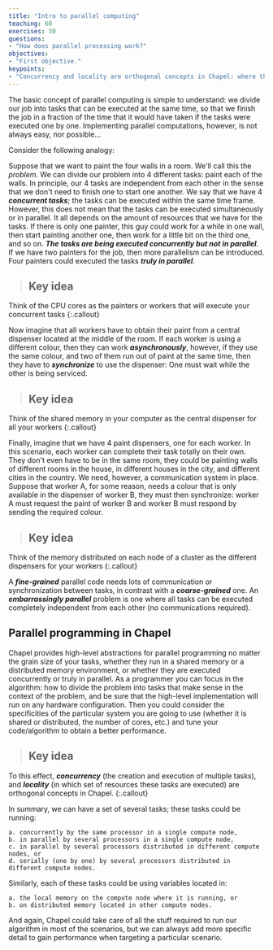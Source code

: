 ```yaml
---
title: "Intro to parallel computing"
teaching: 60
exercises: 30
questions:
- "How does parallel processing work?"
objectives:
- "First objective."
keypoints:
- "Concurrency and locality are orthogonal concepts in Chapel: where the tasks are running may not be indicative of when they run, and you can control both in Chapel."
---
```


The basic concept of parallel computing is simple to understand: we divide our job into tasks that can be executed at the same time, so that we finish the job in a fraction of the time that it would have taken if the tasks were executed one by one.  Implementing parallel computations, however, is not always easy, nor possible...

Consider the following analogy:

Suppose that we want to paint the four walls in a room. We'll call this the *problem*. We can divide our problem into 4 different tasks: paint each of the walls. In principle, our 4 tasks are independent from each other in the sense that we don't need to finish one to start one another. We say that we have 4 **_concurrent tasks_**; the tasks can be executed within the same time frame. However, this does not mean that the tasks can be executed simultaneously or in parallel. It all depends on the amount of resources that we have for the tasks. If there is only one painter, this guy could work for a while in one wall, then start painting another one, then work for a little bit on the third one, and so on. **_The tasks are being executed concurrently but not in parallel_**. If we have two painters for the job, then more parallelism can be introduced. Four painters could executed the tasks **_truly in parallel_**. 

> ## Key idea
Think of the CPU cores as the painters or workers that will execute your concurrent tasks
{:.callout}

Now imagine that all workers have to obtain their paint from a central dispenser located at the middle of the room. If each worker is using a different colour, then they can work **_asynchronously_**, however, if they use the same colour, and two of them run out of paint at the same time, then they have to **_synchronize_** to use the dispenser: One must wait while the other is being serviced.  

> ## Key idea
Think of the shared memory in your computer as the central dispenser for all your workers
{:.callout}

Finally, imagine that we have 4 paint dispensers, one for each worker. In this scenario, each worker can complete their task totally on their own. They don't even have to be in the same room, they could be painting walls of different rooms in the house, in different houses in the city, and different cities in the country. We need, however, a communication system in place. Suppose that worker A, for some reason, needs a colour that is only available in the dispenser of worker B, they must then synchronize: worker A must request the paint of worker B and worker B must respond by sending the required colour. 

> ## Key idea
Think of the memory distributed on each node of a cluster as the different dispensers for your workers
{:.callout}

A **_fine-grained_** parallel code needs lots of communication or synchronization between tasks, in contrast with a **_coarse-grained_** one. An **_embarrassingly parallel_** problem is one where all tasks can be executed completely independent from each other (no communications required). 

## Parallel programming in Chapel

Chapel provides high-level abstractions for parallel programming no matter the grain size of your tasks, whether they run in a shared memory or a distributed memory environment, or whether they are executed concurrently or truly in parallel. As a programmer you can focus in the algorithm: how to divide the problem into tasks that make sense in the context of the problem, and be sure that the high-level implementation will run on any hardware configuration. Then you could consider the specificities of the particular system you are going to use (whether it is shared or distributed, the number of cores, etc.) and tune your code/algorithm to obtain a better performance. 

> ## Key idea
To this effect, **_concurrency_** (the creation and execution of multiple tasks), and **_locality_** (in which set of resources these tasks are executed) are orthogonal concepts in Chapel. 
{:.callout}

In summary, we can have a set of several tasks; these tasks could be running:
```
a. concurrently by the same processor in a single compute node,
b. in parallel by several processors in a single compute node,
c. in parallel by several processors distributed in different compute nodes, or
d. serially (one by one) by several processors distributed in different compute nodes. 
```
Similarly, each of these tasks could be using variables located in: 
```
a. the local memory on the compute node where it is running, or 
b. on distributed memory located in other compute nodes. 
```
 And again, Chapel could take care of all the stuff required to run our algorithm in most of the scenarios, but we can always add more specific detail to gain performance when targeting a particular scenario.
